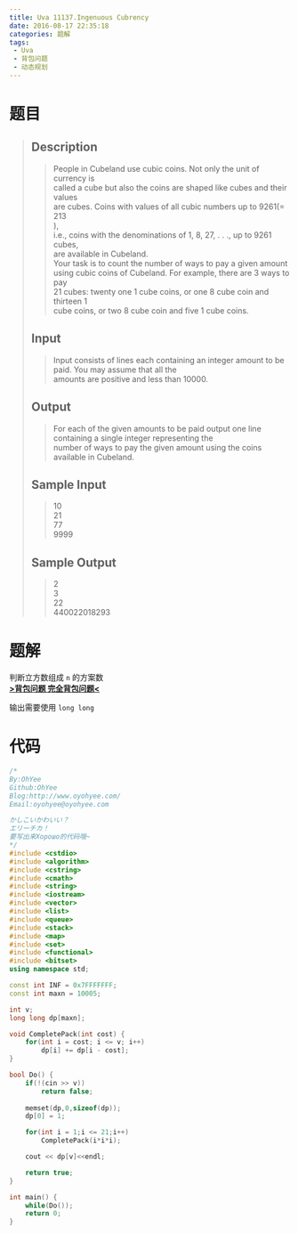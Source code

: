 ```yaml
---
title: Uva 11137.Ingenuous Cubrency
date: 2016-08-17 22:35:18
categories: 题解
tags: 
 - Uva
 - 背包问题
 - 动态规划
---
```

# 题目
> ## Description  
>> People in Cubeland use cubic coins. Not only the unit of currency is  
>> called a cube but also the coins are shaped like cubes and their values  
>> are cubes. Coins with values of all cubic numbers up to 9261(= 213  
>> ),  
>> i.e., coins with the denominations of 1, 8, 27, . . ., up to 9261 cubes,  
>> are available in Cubeland.  
>> Your task is to count the number of ways to pay a given amount  
>> using cubic coins of Cubeland. For example, there are 3 ways to pay  
>> 21 cubes: twenty one 1 cube coins, or one 8 cube coin and thirteen 1  
>> cube coins, or two 8 cube coin and five 1 cube coins.  
>> <!--more-->  
> 
> ## Input  
>> Input consists of lines each containing an integer amount to be paid. You may assume that all the  
>> amounts are positive and less than 10000.  
> 
> ## Output  
>> For each of the given amounts to be paid output one line containing a single integer representing the  
>> number of ways to pay the given amount using the coins available in Cubeland.
> 
> ## Sample Input  
>> 10  
>> 21  
>> 77  
>> 9999  
> 
> ## Sample Output  
>> 2  
>> 3  
>> 22  
>> 440022018293  


# 题解
判断立方数组成 `n` 的方案数  
[**>背包问题 完全背包问题<**](http://www.oyohyee.com/post/Algorithm/Package_Problem.html#完全背包问题)  

输出需要使用 `long long`  

# 代码
```cpp Ingenuous Cubrency https://github.com/OhYee/sourcecode/tree/master/ACM 代码备份
/*
By:OhYee
Github:OhYee
Blog:http://www.oyohyee.com/
Email:oyohyee@oyohyee.com

かしこいかわいい？
エリーチカ！
要写出来Хорошо的代码哦~
*/
#include <cstdio>
#include <algorithm>
#include <cstring>
#include <cmath>
#include <string>
#include <iostream>
#include <vector>
#include <list>
#include <queue>
#include <stack>
#include <map>
#include <set>
#include <functional>
#include <bitset>
using namespace std;

const int INF = 0x7FFFFFFF;
const int maxn = 10005;

int v;
long long dp[maxn];

void CompletePack(int cost) {
    for(int i = cost; i <= v; i++)
        dp[i] += dp[i - cost];
}

bool Do() {
    if(!(cin >> v))
        return false;
    
    memset(dp,0,sizeof(dp));
    dp[0] = 1;

    for(int i = 1;i <= 21;i++)
        CompletePack(i*i*i);

    cout << dp[v]<<endl;

    return true;
}

int main() {
    while(Do());
    return 0;
}
```